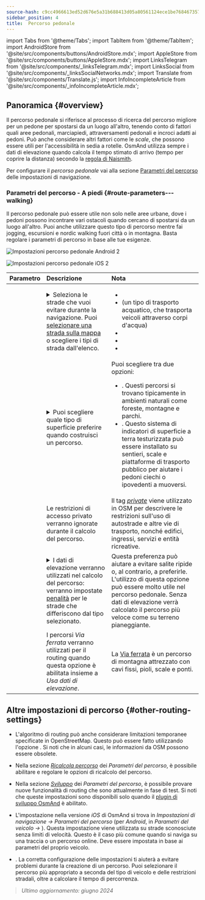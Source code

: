 ```yaml
---
source-hash: c9cc4966613ed52d676e5a31b688413d05a80561124ece1be768467357788ff3
sidebar_position: 4
title:  Percorso pedonale
---
```

import Tabs from '@theme/Tabs';
import TabItem from '@theme/TabItem';
import AndroidStore from '@site/src/components/buttons/AndroidStore.mdx';
import AppleStore from '@site/src/components/buttons/AppleStore.mdx';
import LinksTelegram from '@site/src/components/_linksTelegram.mdx';
import LinksSocial from '@site/src/components/_linksSocialNetworks.mdx';
import Translate from '@site/src/components/Translate.js';
import InfoIncompleteArticle from '@site/src/components/_infoIncompleteArticle.mdx';



## Panoramica {#overview}

Il percorso pedonale si riferisce al processo di ricerca del percorso migliore per un pedone per spostarsi da un luogo all'altro, tenendo conto di fattori quali aree pedonali, marciapiedi, attraversamenti pedonali e incroci adatti ai pedoni. Può anche considerare altri fattori come le *scale*, che possono essere utili per l'accessibilità in sedia a rotelle. OsmAnd utilizza sempre i dati di elevazione quando calcola il tempo stimato di arrivo (tempo per coprire la distanza) secondo la [regola di Naismith](https://en.wikipedia.org/wiki/Naismith%27s_rule#Scarf's_equivalence_between_distance_and_climb).

Per configurare il *percorso pedonale* vai alla sezione [Parametri del percorso](../guidance/navigation-settings#route-parameters) delle impostazioni di navigazione.
  
### Parametri del percorso - A piedi {#route-parameters---walking}

Il percorso pedonale può essere utile non solo nelle aree urbane, dove i pedoni possono incontrare vari ostacoli quando cercano di spostarsi da un luogo all'altro. Puoi anche utilizzare questo tipo di percorso mentre fai jogging, escursioni e nordic walking fuori città o in montagna. Basta regolare i parametri di percorso in base alle tue esigenze.  

<Tabs groupId="operating-systems" queryString="current-os">

<TabItem value="android" label="Android">  

![Impostazioni percorso pedonale Android 2](@site/static/img/navigation/routing/routing_pedestrian_settings_andr_2.png)

</TabItem>

<TabItem value="ios" label="iOS">

![Impostazioni percorso pedonale iOS 2](@site/static/img/navigation/routing/pedestrian_routing_ios.png)

</TabItem>

</Tabs>

| Parametro | Descrizione | Nota |
|:------------|:---------------|:---------------|
| *<Translate android="true" ids="impassable_road"/>* |  <details><summary> Seleziona le strade che vuoi evitare durante la navigazione. Puoi [selezionare una strada sulla mappa](../../map/map-context-menu/#avoid-road) o scegliere i tipi di strada dall'elenco.  </summary>![Evita strade Android](@site/static/img/navigation/routing/avoid_pedestrian_andr.png) </details>       | <ul><li> [<Translate android="true" ids="routing_attr_avoid_unpaved_name"/>](https://wiki.openstreetmap.org/wiki/Key:surface)</li><li>[<Translate android="true" ids="routing_attr_avoid_ferries_name"/>](https://wiki.openstreetmap.org/wiki/Ferries) (un tipo di trasporto acquatico, che trasporta veicoli attraverso corpi d'acqua)</li><li>[<Translate android="true" ids="routing_attr_avoid_stairs_name"/>](https://wiki.openstreetmap.org/wiki/Tag:highway%3Dsteps)</li><li>[<Translate android="true" ids="routing_attr_avoid_tunnels_name"/>](https://wiki.openstreetmap.org/wiki/Key:tunnel)</li><li>[<Translate android="true" ids="routing_attr_avoid_motorway_name"/>](https://wiki.openstreetmap.org/wiki/Tag:highway%3Dmotorway)</li></ul>|
| *<Translate android="true" ids="prefer_in_routing_title"/>* | <details><summary> Puoi scegliere quale tipo di superficie preferire quando costruisci un percorso. </summary> ![Elevazione pedonale Android](@site/static/img/navigation/routing/prefer_pedestrian_andr.png)  </details>  | Puoi scegliere tra due opzioni:<ul><li>[<Translate android="true" ids="routing_attr_prefer_hiking_routes_name"/>](https://wiki.openstreetmap.org/wiki/Hiking#Tagging_ways,_points_and_areas). Questi percorsi si trovano tipicamente in ambienti naturali come foreste, montagne e parchi. </li><li>[<Translate android="true" ids="routing_attr_prefer_tactile_paving_name"/>](https://wiki.openstreetmap.org/wiki/Key:tactile_paving). Questo sistema di indicatori di superficie a terra testurizzata può essere installato su sentieri, scale e piattaforme di trasporto pubblico per aiutare i pedoni ciechi o ipovedenti a muoversi. </li></ul> |
| *<Translate android="true" ids="routing_attr_allow_private_name"/>* |  Le restrizioni di accesso privato verranno ignorate durante il calcolo del percorso.  | Il tag *[private](https://wiki.openstreetmap.org/wiki/Key:access)* viene utilizzato in OSM per descrivere le restrizioni sull'uso di autostrade e altre vie di trasporto, nonché edifici, ingressi, servizi e entità ricreative.   |
|*<Translate android="true" ids="routing_attr_height_obstacles_name"/>* | <details><summary> I dati di elevazione verranno utilizzati nel calcolo del percorso: verranno impostate [penalità](../../../technical/osmand-file-formats/osmand-routing-xml.md#penalties-of-elevation-data) per le strade che differiscono dal tipo selezionato. </summary> ![Usa dati di elevazione Android](@site/static/img/navigation/routing/pedestrian_elevation_andr.png)  </details> | Questa preferenza può aiutare a evitare salite ripide o, al contrario, a preferirle. L'utilizzo di questa opzione può essere molto utile nel percorso pedonale. Senza dati di elevazione verrà calcolato il percorso più veloce come su terreno pianeggiante. |
|*<Translate android="true" ids="routing_attr_allow_via_ferrata_name"/>*| I percorsi *Via ferrata* verranno utilizzati per il routing quando questa opzione è abilitata insieme a *Usa dati di elevazione*.  | La [Via ferrata](https://wiki.openstreetmap.org/wiki/Tag:highway%3Dvia_ferrata) è un percorso di montagna attrezzato con cavi fissi, pioli, scale e ponti. |


## Altre impostazioni di percorso {#other-routing-settings}

- L'algoritmo di routing può anche considerare limitazioni temporanee specificate in OpenStreetMap. Questo può essere fatto utilizzando l'opzione *[<Translate android="true" ids="temporary_conditional_routing"/>](../routing/osmand-routing.md#consider-temporary-limitations)*. Si noti che in alcuni casi, le informazioni da OSM possono essere obsolete.  

- Nella sezione [*Ricalcola percorso*](../../navigation/guidance/navigation-settings.md#recalculate-route) dei *Parametri del percorso*, è possibile abilitare e regolare le opzioni di ricalcolo del percorso.

- Nella sezione [*Sviluppo*](../guidance/navigation-settings.md#development-settings) dei *Parametri del percorso*, è possibile provare nuove funzionalità di routing che sono attualmente in fase di test. Si noti che queste impostazioni sono disponibili solo quando il [plugin di sviluppo OsmAnd](../../plugins/development.md) è abilitato.

- L'impostazione *[<Translate ios="true" ids="road_speeds"/>](../guidance/navigation-settings.md#road-speeds)* nella versione *iOS* di OsmAnd si trova in *Impostazioni di navigazione → Parametri del percorso* (per *Android*, in *Parametri del veicolo → [<Translate android="true" ids="default_speed_setting_title"/>](../guidance/navigation-settings.md#default-speed--road-speeds)*). Questa impostazione viene utilizzata su strade sconosciute senza limiti di velocità. Questo è il caso più comune quando si naviga su una traccia o un percorso online. Deve essere impostata in base ai parametri del proprio veicolo.

- *[<Translate ios="true" ids="vehicle_parameters"/>](../guidance/navigation-settings.md#vehicle-parameters)*. La corretta configurazione delle impostazioni ti aiuterà a evitare problemi durante la creazione di un percorso. Puoi selezionare il percorso più appropriato a seconda del tipo di veicolo e delle restrizioni stradali, oltre a calcolare il tempo di percorrenza.

> *Ultimo aggiornamento: giugno 2024*